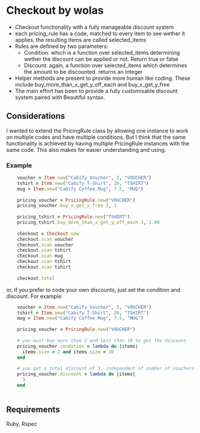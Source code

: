 Checkout by wolas
=================

* Checkout functionality with a fully manageable discount system
* each pricing_rule has a code, matched to every item to see wether it applies, the resulting items are called selected_items
* Rules are defined by two parameters:
  * Condition: which is a function over selected_items determining wether the discount can be applied or not. Return true or false
  * Discount: again, a function over selected_items which determines the amount to be discounted. returns an Integer
* Helper methods are present to provide more human like coding. These include buy_more_than_x_get_y_off_each and buy_x_get_y_free
* The main effort has been to provide a fully customisable discount system paired with Beautiful syntax. 


Considerations
----

I wanted to extend the PricingRule class by allowing one instance to work on multiple codes and have multiple conditions.
But I think that the same functionality is achieved by having multiple PricingRule instances with the same code. This
also makes for easier understanding and using. 


### Example

``` ruby
    voucher = Item.new("Cabify Voucher", 5, "VOUCHER")
    tshirt = Item.new("Cabify T-Shirt", 20, "TSHIRT")
    mug = Item.new("Cabify Coffee Mug", 7.5, "MUG")
    
    pricing_voucher = PricingRule.new("VOUCHER")
    pricing_voucher.buy_x_get_y_free 2, 1
    
    pricing_tshirt = PricingRule.new("TSHIRT")
    pricing_tshirt.buy_more_than_x_get_y_off_each 3, 1.00
    
    checkout = Checkout.new
    checkout.scan voucher
    checkout.scan voucher
    checkout.scan tshirt
    checkout.scan mug
    checkout.scan tshirt
    checkout.scan tshirt
    
    checkout.total
```

or, if you prefer to code your own discounts, just set the condition and discount. For example:

``` ruby
    voucher = Item.new("Cabify Voucher", 5, "VOUCHER")
    tshirt = Item.new("Cabify T-Shirt", 20, "TSHIRT")
    mug = Item.new("Cabify Coffee Mug", 7.5, "MUG")
    
    pricing_voucher = PricingRule.new("VOUCHER")
    
    # you must buy more than 2 and less than 10 to get the discount
    pricing_voucher.condition = lambda do |items|
      items.size > 2 and items.size < 10
    end
    
    # you get a total discount of 3, independent of number of vouchers bought
    pricing_voucher.discount = lambda do |items|
      3
    end
    
```


Requirements
----

Ruby, Rspec